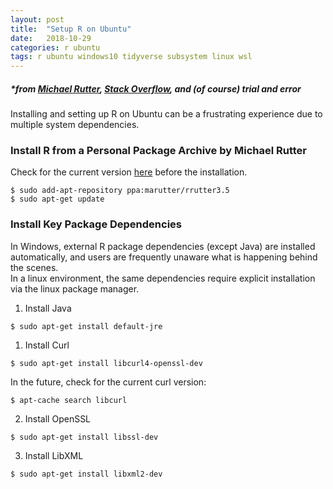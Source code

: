 ```yaml
---
layout: post
title:  "Setup R on Ubuntu"
date:   2018-10-29
categories: r ubuntu 
tags: r ubuntu windows10 tidyverse subsystem linux wsl
---
```


##### *from [Michael Rutter][mrutter], [Stack Overflow][stack], and (of course) trial and error

Installing and setting up R on Ubuntu can be a frustrating experience due to multiple system dependencies.

### Install R from a Personal Package Archive by Michael Rutter
Check for the current version [here][mrutter] before the installation.
```console
$ sudo add-apt-repository ppa:marutter/rrutter3.5
$ sudo apt-get update
```

### Install Key Package Dependencies
In Windows, external R package dependencies (except Java) are installed automatically, and users are frequently unaware what is happening behind the scenes.  
In a linux environment, the same dependencies require explicit installation via the linux package manager.
1. Install Java
```console
$ sudo apt-get install default-jre
```

1. Install Curl
```console
$ sudo apt-get install libcurl4-openssl-dev
```
In the future, check for the current curl version:
```console
$ apt-cache search libcurl
```
2. Install OpenSSL
```console
$ sudo apt-get install libssl-dev
```
3. Install LibXML
```console
$ sudo apt-get install libxml2-dev
```

[mrutter]: https://launchpad.net/~marutter/+archive/ubuntu/rrutter3.5
[stack]: https://stackoverflow.com/questions/31686470/install-curl-and-readr-on-r



